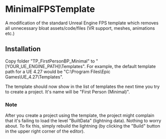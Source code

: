# MinimalFPSTemplate
A modification of the standard Unreal Engine FPS template which removes all unnecessary bloat assets/code/files (VR support, meshes, animations etc.)

## Installation
Copy folder "TP_FirstPersonBP_Minimal" to "[YOUR_UE_ENGINE_PATH]\Templates". For example, the default template path for a UE 4.27 would be "C:\Program Files\Epic Games\UE_4.27\Templates".

The template should now show in the list of templates the next time you try to create a project. It's name will be "First Person (Minimal)".

### Note
After you create a project using the template, the project might complain that it's failing to load the level "BuiltData" (lightning data). Nothing to worry about. To fix this, simply rebuild the lightning (by clicking the "Build" button in the upper right corner of the editor).
